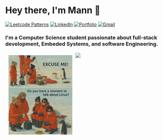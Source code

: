 <h1 align="left"> Hey there, I'm Mann 👋 </h1>

<p align="left">
   <a href="https://leetcodepattern.onrender.com/"><img alt="Leetcode Patterns" src="https://img.shields.io/badge/-Leetcode_Patterns-orange?style=flat-square&logo=leetcode&logoColor=white&link=https://leetcodepattern.onrender.com/"></a>
   <a href="https://linkedin.com/in/patel-mann"><img alt="LinkedIn" src="https://img.shields.io/badge/-Mann_Patel-0077b5?style=flat-square&logo=Linkedin&logoColor=white&link=https://linkedin.com/in/mann-B-patel"></a>
   <a href="https://mannpatel0.github.io"><img alt="Portfolio" src="https://img.shields.io/badge/-Portfolio-ff5722?style=flat-square&logo=Firefox&logoColor=white&link=https://mannpatel0.github.io"></a>
   <a href="mailto:mann.patel1@ucalgary.ca"><img alt="Gmail" src="https://img.shields.io/badge/-mann.patel1@ucalgary.ca-d14836?style=flat-square&logo=Gmail&logoColor=white&link=mailto:mann.patel1@ucalgary.ca"></a>
</p>


<h3 align="left">I'm a Computer Science student passionate about full-stack development, Embeded Systems, and software Engineering.</h3>

<!-- <img  align ="right" padding="10" height="150px" width="150px" src="" /> -->
<img align="left" src="./IMG_1953.jpg" height="250px" style="padding: 10px;" />


<!-- credits for gif https://gph.is/g/ZWg5jr7 -->
<a href="https://github.com/mannpatel0"><img  align ="center" height="150px" src="https://github-readme-stats.vercel.app/api/top-langs/?username=mannpatel0&show_icons=true&layout=compact&langs_count=6&hide_title=true&hide_border=true&theme=graywhite" /></a>
